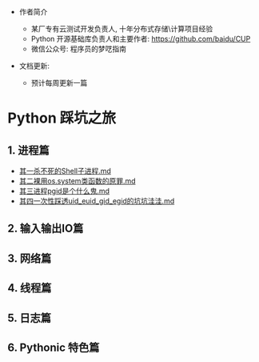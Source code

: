 - 作者简介
  - 某厂专有云测试开发负责人, 十年分布式存储\计算项目经验
  - Python 开源基础库负责人和主要作者: https://github.com/baidu/CUP
  - 微信公众号: 程序员的梦呓指南

- 文档更新:
  - 预计每周更新一篇

# Python 踩坑之旅

## 1. 进程篇

- [其一杀不死的Shell子进程.md](./1_process/其一杀不死的shell子进程.md)
- [其二裸用os.system类函数的原罪.md](./1_process/其二裸用类os.system函数的原罪.md)
- [其三进程pgid是个什么鬼.md](./1_process/其三pgid是个什么鬼.md)
- [其四一次性踩透uid_euid_gid_egid的坑坑洼洼.md](./1_process/其四一次性踩透uid_euid_gid_egid的坑坑洼洼.md)


## 2. 输入输出IO篇

## 3. 网络篇

## 4. 线程篇

## 5. 日志篇

## 6. Pythonic 特色篇 
